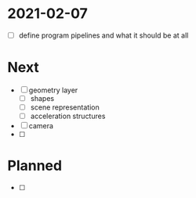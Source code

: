 # 2021-02-07
- [ ] define program pipelines and what it should be at all

# Next
- [ ] geometry layer
	- [ ] shapes
	- [ ] scene representation
	- [ ] acceleration structures
- [ ] camera
- [ ]

# Planned
- [ ]
